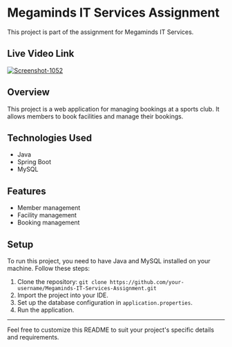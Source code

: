 # Megaminds IT Services Assignment

This project is part of the assignment for Megaminds IT Services.

## Live Video Link

<a href="https://drive.google.com/file/d/1syz2FyOdm0nNa3xII5DLkaFFoVPQYmQE/view?usp=sharing" target="_blank">
  <img src="https://i.ibb.co/x6tF9zt/Screenshot-1052.png" alt="Screenshot-1052" border="0">
</a>

## Overview

This project is a web application for managing bookings at a sports club. It allows members to book facilities and manage their bookings.

## Technologies Used

- Java
- Spring Boot
- MySQL


## Features

- Member management
- Facility management
- Booking management

## Setup

To run this project, you need to have Java and MySQL installed on your machine. Follow these steps:

1. Clone the repository: `git clone https://github.com/your-username/Megaminds-IT-Services-Assignment.git`
2. Import the project into your IDE.
3. Set up the database configuration in `application.properties`.
4. Run the application.





---

Feel free to customize this README to suit your project's specific details and requirements.
